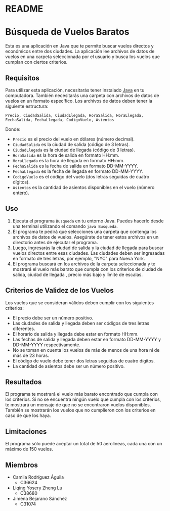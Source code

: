 # README

# Búsqueda de Vuelos Baratos

Esta es una aplicación en Java que te permite buscar vuelos directos y económicos entre dos ciudades. La aplicación lee archivos de datos de vuelos en una carpeta seleccionada por el usuario y busca los vuelos que cumplan con ciertos criterios.

## Requisitos

Para utilizar esta aplicación, necesitarás tener instalado [Java](https://www.java.com/) en tu computadora. También necesitarás una carpeta con archivos de datos de vuelos en un formato específico. Los archivos de datos deben tener la siguiente estructura:

```
Precio, CiudadSalida, CiudadLlegada, HoraSalida, HoraLlegada, FechaSalida, FechaLlegada, CodigoVuelo, Asientos

```

Donde:

- `Precio` es el precio del vuelo en dólares (número decimal).
- `CiudadSalida` es la ciudad de salida (código de 3 letras).
- `CiudadLlegada` es la ciudad de llegada (código de 3 letras).
- `HoraSalida` es la hora de salida en formato HH:mm.
- `HoraLlegada` es la hora de llegada en formato HH:mm.
- `FechaSalida` es la fecha de salida en formato DD-MM-YYYY.
- `FechaLlegada` es la fecha de llegada en formato DD-MM-YYYY.
- `CodigoVuelo` es el código del vuelo (dos letras seguidas de cuatro dígitos).
- `Asientos` es la cantidad de asientos disponibles en el vuelo (número entero).

## Uso

1. Ejecuta el programa `Busqueda` en tu entorno Java. Puedes hacerlo desde una terminal utilizando el comando `java Busqueda`.
2. El programa te pedirá que selecciones una carpeta que contenga los archivos de datos de vuelos. Asegúrate de tener estos archivos en un directorio antes de ejecutar el programa.
3. Luego, ingresarás la ciudad de salida y la ciudad de llegada para buscar vuelos directos entre esas ciudades. Las ciudades deben ser ingresadas en formato de tres letras, por ejemplo, "NYC" para Nueva York.
4. El programa buscará en los archivos de la carpeta seleccionada y te mostrará el vuelo más barato que cumpla con los criterios de ciudad de salida, ciudad de llegada , precio más bajo y límite de escalas.

## Criterios de Validez de los Vuelos

Los vuelos que se consideran válidos deben cumplir con los siguientes criterios:

- El precio debe ser un número positivo.
- Las ciudades de salida y llegada deben ser códigos de tres letras diferentes.
- El horario de salida y llegada debe estar en formato HH:mm.
- Las fechas de salida y llegada deben estar en formato DD-MM-YYYY y DD-MM-YYYY respectivamente.
- No se toman en cuenta los vuelos de más de menos de una hora ni de más de 23 horas.
- El código de vuelo debe tener dos letras seguidas de cuatro dígitos.
- La cantidad de asientos debe ser un número positivo.

## Resultados

El programa te mostrará el vuelo más barato encontrado que cumpla con los criterios. Si no se encuentra ningún vuelo que cumpla con los criterios, te mostrará un mensaje de que no se encontraron vuelos disponibles. También se mostrarán los vuelos que no cumplieron con los criterios en caso de que los haya.

## Limitaciones
El programa sólo puede aceptar un total de 50 aerolíneas, cada una con un máximo de 150 vuelos.

## Miembros

- Camila Rodríguez Águila
    - C36624
- Liqing Yosery Zheng Lu
    - C38680
- Jimena Bejarano Sánchez
    - C31074
